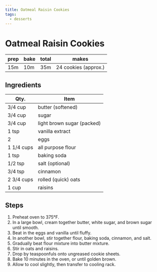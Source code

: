 ```yaml
---
title: Oatmeal Raisin Cookies
tags:
  - desserts
---
```


# Oatmeal Raisin Cookies

| prep | bake | total | makes                |
| ---- | ---- | ----- | -------------------- |
| 15m  | 10m  | 35m   | 24 cookies (approx.) |

## Ingredients

| Qty.       | Item                       |
| ---------- | -------------------------- |
| 3/4 cup    | butter (softened)          |
| 3/4 cup    | sugar                      |
| 3/4 cup    | light brown sugar (packed) |
| 1 tsp      | vanilla extract            |
| 2          | eggs                       |
| 1 1/4 cups | all purpose flour          |
| 1 tsp      | baking soda                |
| 1/2 tsp    | salt (optional)            |
| 3/4 tsp    | cinnamon                   |
| 2 3/4 cups | rolled (quick) oats        |
| 1 cup      | raisins                    |

## Steps

1. Preheat oven to 375°F.
1. In a large bowl, cream together butter, white sugar, and brown sugar until smooth.
1. Beat in the eggs and vanilla until fluffy.
1. In another bowl, stir together flour, baking soda, cinnamon, and salt.
1. Gradually beat flour mixture into butter mixture.
1. Stir in oats and raisins.
1. Drop by teaspoonfuls onto ungreased cookie sheets.
1. Bake 10 minutes in the oven, or until golden brown.
1. Allow to cool slightly, then transfer to cooling rack.
